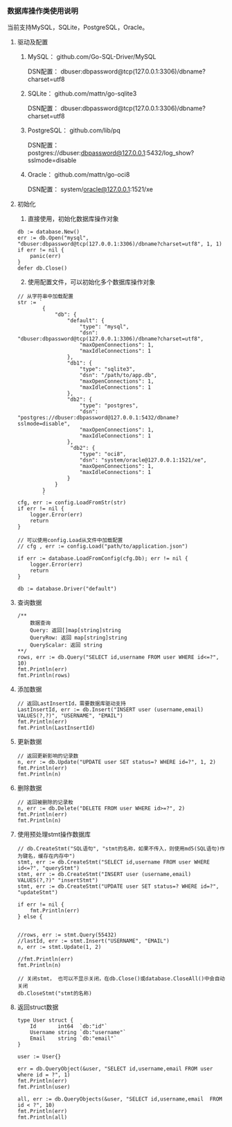 ### 数据库操作类使用说明

当前支持MySQL，SQLite，PostgreSQL，Oracle。

1. 驱动及配置

    1. MySQL： github.com/Go-SQL-Driver/MySQL
       
       DSN配置： dbuser:dbpassword@tcp(127.0.0.1:3306)/dbname?charset=utf8
    
    2. SQLite： github.com/mattn/go-sqlite3
    
       DSN配置： dbuser:dbpassword@tcp(127.0.0.1:3306)/dbname?charset=utf8
    
    3. PostgreSQL： github.com/lib/pq
    
       DSN配置： postgres://dbuser:dbpassword@127.0.0.1:5432/log_show?sslmode=disable
       
    4. Oracle： github.com/mattn/go-oci8
    
        DSN配置： system/oracle@127.0.0.1:1521/xe

2. 初始化
    1. 直接使用，初始化数据库操作对象
    ```
    db := database.New()    
    err := db.Open("mysql", "dbuser:dbpassword@tcp(127.0.0.1:3306)/dbname?charset=utf8", 1, 1)
    if err != nil {
        panic(err)
    }
    defer db.Close()
    ```
    
    2. 使用配置文件，可以初始化多个数据库操作对象
    ```    
    // 从字符串中加载配置
    str := `
            {
                "db": {
                    "default": {
                        "type": "mysql",
                        "dsn": "dbuser:dbpassword@tcp(127.0.0.1:3306)/dbname?charset=utf8",
                        "maxOpenConnections": 1,
                        "maxIdleConnections": 1
                    },
                    "db1": {
                        "type": "sqlite3",
                        "dsn": "/path/to/app.db",
                        "maxOpenConnections": 1,
                        "maxIdleConnections": 1
                    },
                    "db2": {
                        "type": "postgres",
                        "dsn": "postgres://dbuser:dbpassword@127.0.0.1:5432/dbname?sslmode=disable",
                        "maxOpenConnections": 1,
                        "maxIdleConnections": 1
                    },
                     "db2": {
                        "type": "oci8",
                        "dsn": "system/oracle@127.0.0.1:1521/xe",
                        "maxOpenConnections": 1,
                        "maxIdleConnections": 1
                    }
                }
            }
            `
    cfg, err := config.LoadFromStr(str)
    if err != nil {
        logger.Error(err)
        return
    }
    
    // 可以使用config.Load从文件中加载配置
    // cfg , err := config.Load("path/to/application.json")

    if err := database.LoadFromConfig(cfg.Db); err != nil {
        logger.Error(err)
        return
    }

    db := database.Driver("default")
    ```

3. 查询数据
    ```
    /**
        数据查询
        Query: 返回[]map[string]string
        QueryRow: 返回 map[string]string
        QueryScalar: 返回 string
    **/
    rows, err := db.Query("SELECT id,username FROM user WHERE id<=?", 10)
    fmt.Println(err)
    fmt.Println(rows)
    ```
    
4. 添加数据
    ```
    // 返回LastInsertId，需要数据库驱动支持
    LastInsertId, err := db.Insert("INSERT user (username,email) VALUES(?,?)", "USERNAME", "EMAIL")
    fmt.Println(err)
    fmt.Println(LastInsertId)
    ```

5. 更新数据
    ```
    // 返回更新影响的记录数
    n, err := db.Update("UPDATE user SET status=? WHERE id=?", 1, 2)
    fmt.Println(err)
    fmt.Println(n)
    ```
    
6. 删除数据
    ```
    // 返回被删除的记录籹
    n, err := db.Delete("DELETE FROM user WHERE id>=?", 2)
    fmt.Println(err)
    fmt.Println(n)
    ```
    
7. 使用预处理stmt操作数据库
    ```
    // db.CreateStmt("SQL语句", "stmt的名称，如果不传入，则使用md5(SQL语句)作为键名，缓存在内存中")
    stmt, err := db.CreateStmt("SELECT id,username FROM user WHERE id<=?", "queryStmt")
    stmt, err := db.CreateStmt("INSERT user (username,email) VALUES(?,?)" "insertStmt")
    stmt, err := db.CreateStmt("UPDATE user SET status=? WHERE id=?", "updateStmt")
   
    if err != nil {
    	fmt.Println(err)
    } else {
    
    
    //rows, err := stmt.Query(55432)
    //lastId, err := stmt.Insert("USERNAME", "EMAIL")
    n, err := stmt.Update(1, 2)
    
    //fmt.Println(err)
    fmt.Println(n)
    
    // 关闭stmt， 也可以不显示关闭，在db.Close()或database.CloseAll()中会自动关闭
    db.CloseStmt("stmt的名称)
    ```    
   
7. 返回struct数据

    ```
    type User struct {
        Id       int64  `db:"id"`
        Username string `db:"username"`
        Email    string `db:"email"`
    }
   
    user := User{}
   
    err = db.QueryObject(&user, "SELECT id,username,email FROM user where id = ?", 1)
    fmt.Println(err)
    fmt.Println(user)
    
    all, err := db.QueryObjects(&user, "SELECT id,username,email  FROM id < ?", 10)
    fmt.Println(err)
    fmt.Println(all)
    ```